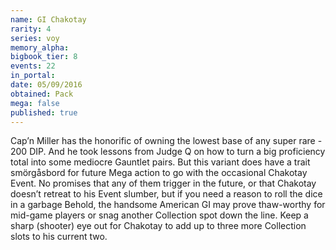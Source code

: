 ```yaml
---
name: GI Chakotay
rarity: 4
series: voy
memory_alpha:
bigbook_tier: 8
events: 22
in_portal:
date: 05/09/2016
obtained: Pack
mega: false
published: true
---
```


Cap’n Miller has the honorific of owning the lowest base of any super rare - 200 DIP. And he took lessons from Judge Q on how to turn a big proficiency total into some mediocre Gauntlet pairs. But this variant does have a trait smörgåsbord for future Mega action to go with the occasional Chakotay Event. No promises that any of them trigger in the future, or that Chakotay doesn’t retreat to his Event slumber, but if you need a reason to roll the dice in a garbage Behold, the handsome American GI may prove thaw-worthy for mid-game players or snag another Collection spot down the line.  Keep a sharp (shooter) eye out for Chakotay to add up to three more Collection slots to his current two.
